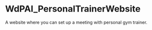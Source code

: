 # WdPAI_PersonalTrainerWebsite
A website where you can set up a meeting with personal gym trainer. 
